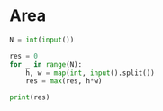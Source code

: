 # Area

```python
N = int(input())

res = 0
for _ in range(N):
    h, w = map(int, input().split())
    res = max(res, h*w)

print(res)
```
